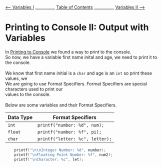
[⟵ Variables I](Variables_I.md) __________ [Table of Contents](README.mb) __________ [Variables II ⟶](Variables_II.md)

# Printing to Console II: Output with Variables

In [Printing to Console](Printing_I.md) we found a way to print to the console.<br>
So now, we have a variable first name inital and age, we need to print it to the console.
<br>
<br>
We know that first name initial is a `char` and age is an `int` so print these values, we<br>
We are going to use Format Specifiers. Format Specifiers are special characters used to print our<br>
values to the console. <br><br>
Below are some variables and their Format Specifiers.

| Data Type | Format Specifiers |
| --------- | ----------------- |
| `int` | `printf("number: %d", num);` |
| `float` | `printf("number: %f", pi);` |
| `char` | `printf("letter: %c", letter);` |


```C
    printf("\n\nInteger Number: %d", number);
    printf("\nFloating Point Number: %f", num2);
    printf("\nCharacter: %c", let);
```
